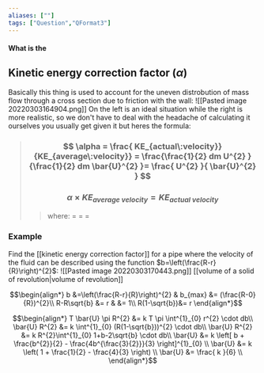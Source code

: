 ```yaml
---
aliases: [""]
tags: ["Question","QFormat3"]
---
```


#### What is the
## Kinetic energy correction factor ($\alpha$)
Basically this thing is used to account for the uneven distrobution of mass flow through a cross section due to friction with the wall:
![[Pasted image 20220303164904.png]]
On the left is an ideal situation while the right is more realistic, so we don't have to deal with the headache of calculating it ourselves you usually get given it but heres the formula:

> ### $$ \alpha =  \frac{ KE_{actual\:velocity}}{KE_{average\:velocity}} = \frac{\frac{1}{2} dm U^{2} }{\frac{1}{2} dm \bar{U}^{2} }= \frac{ U^{2} }{ \bar{U}^{2} } $$ 
> ### $$ \alpha \times KE_{average\:velocity} =  KE_{actual\:velocity}  $$ 
>> where:
>> $=$ 
>> $=$
>> $=$

### Example
Find the [[kinetic energy correction factor]] for a pipe where the velocity of the fluid can be described using the function $b=\left(\frac{R-r}{R}\right)^{2}$:
![[Pasted image 20220303170443.png]]
[[volume of a solid of revolution|volume of revolution]]

$$\begin{align*}
b &=\left(\frac{R-r}{R}\right)^{2} & b_{max} &= (\frac{R-0}{R})^{2}\\
R-R\sqrt{b} &= r & &= 1\\
R(1-\sqrt{b})&= r
\end{align*}$$

$$\begin{align*}
T \bar{U} \pi R^{2} &= k T \pi \int^{1}_{0} r^{2} \cdot db\\
\bar{U}  R^{2} &= k  \int^{1}_{0} (R(1-\sqrt{b}))^{2} \cdot db\\
\bar{U}  R^{2} &= k  R^{2}\int^{1}_{0} 1+b-2\sqrt{b} \cdot db\\
\bar{U}  &= k   \left[ b + \frac{b^{2}}{2} - \frac{4b^{\frac{3}{2}}}{3} \right]^{1}_{0} \\
\bar{U}  &= k   \left( 1 + \frac{1}{2} - \frac{4}{3} \right) \\
\bar{U}  &=  \frac{ k }{6} \\
\end{align*}$$